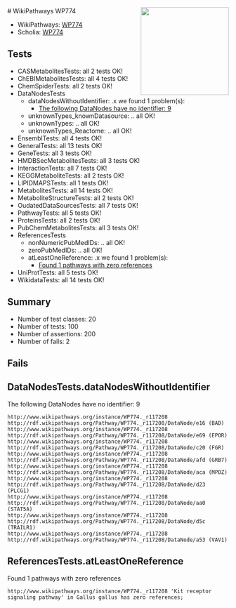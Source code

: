 <img style="float: right; width: 200px" src="https://upload.wikimedia.org/wikipedia/commons/thumb/8/83/Wplogo_with_text_500.png/640px-Wplogo_with_text_500.png" />
# WikiPathways WP774

* WikiPathways: [WP774](https://identifiers.org/wikipathways:WP774)
* Scholia: [WP774](https://scholia.toolforge.org/wikipathways/WP774)
## Tests
* CASMetabolitesTests: all 2 tests OK!
* ChEBIMetabolitesTests: all 4 tests OK!
* ChemSpiderTests: all 2 tests OK!
* DataNodesTests
    * dataNodesWithoutIdentifier: .x we found 1 problem(s):
        * [The following DataNodes have no identifier: 9](#d2d32fa8)
    * unknownTypes_knownDatasource: .. all OK!
    * unknownTypes: .. all OK!
    * unknownTypes_Reactome: .. all OK!
* EnsemblTests: all 4 tests OK!
* GeneralTests: all 13 tests OK!
* GeneTests: all 3 tests OK!
* HMDBSecMetabolitesTests: all 3 tests OK!
* InteractionTests: all 7 tests OK!
* KEGGMetaboliteTests: all 2 tests OK!
* LIPIDMAPSTests: all 1 tests OK!
* MetabolitesTests: all 14 tests OK!
* MetaboliteStructureTests: all 2 tests OK!
* OudatedDataSourcesTests: all 7 tests OK!
* PathwayTests: all 5 tests OK!
* ProteinsTests: all 2 tests OK!
* PubChemMetabolitesTests: all 3 tests OK!
* ReferencesTests
    * nonNumericPubMedIDs: .. all OK!
    * zeroPubMedIDs: .. all OK!
    * atLeastOneReference: .x we found 1 problem(s):
        * [Found 1 pathways with zero references](#35eb778e)
* UniProtTests: all 5 tests OK!
* WikidataTests: all 14 tests OK!


## Summary

* Number of test classes: 20
* Number of tests: 100
* Number of assertions: 200
* Number of fails: 2

## Fails

<a name="d2d32fa8" />

## DataNodesTests.dataNodesWithoutIdentifier

The following DataNodes have no identifier: 9
```
http://www.wikipathways.org/instance/WP774._r117208 http://rdf.wikipathways.org/Pathway/WP774._r117208/DataNode/e16 (BAD)
http://www.wikipathways.org/instance/WP774._r117208 http://rdf.wikipathways.org/Pathway/WP774._r117208/DataNode/e69 (EPOR)
http://www.wikipathways.org/instance/WP774._r117208 http://rdf.wikipathways.org/Pathway/WP774._r117208/DataNode/c20 (FGR)
http://www.wikipathways.org/instance/WP774._r117208 http://rdf.wikipathways.org/Pathway/WP774._r117208/DataNode/afd (GRB7)
http://www.wikipathways.org/instance/WP774._r117208 http://rdf.wikipathways.org/Pathway/WP774._r117208/DataNode/aca (MPDZ)
http://www.wikipathways.org/instance/WP774._r117208 http://rdf.wikipathways.org/Pathway/WP774._r117208/DataNode/d23 (PLCG1)
http://www.wikipathways.org/instance/WP774._r117208 http://rdf.wikipathways.org/Pathway/WP774._r117208/DataNode/aa0 (STAT5A)
http://www.wikipathways.org/instance/WP774._r117208 http://rdf.wikipathways.org/Pathway/WP774._r117208/DataNode/d5c (TRAILR1)
http://www.wikipathways.org/instance/WP774._r117208 http://rdf.wikipathways.org/Pathway/WP774._r117208/DataNode/a53 (VAV1)
```

<a name="35eb778e" />

## ReferencesTests.atLeastOneReference

Found 1 pathways with zero references
```
http://www.wikipathways.org/instance/WP774._r117208 'Kit receptor signaling pathway' in Gallus gallus has zero references; 
```

